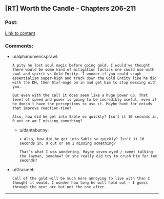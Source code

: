 ## [RT] Worth the Candle - Chapters 206-211

### Post:

[Link to content]()

### Comments:

- u/alphanumericsprawl:
  ```
  A pity he lost soul magic before going gold. I would've thought there would be some kind of mitigation tactics one could use with soul and spirit vs Gold Entity. I wonder if you could scaph essentialism super-high and track down the Gold Entity like he did with the DM, then Star-mage on in and get him to stop messing with you.

  But even with the Call it does seem like a huge power up. That level of speed and power is going to be incredibly useful, even if he doesn't have the perceptions to use it. Maybe hunt for entads that improve reaction-time? 

  Also, how did he get into Sable so quickly? Isn't it 10 seconds in, 0 out or am I missing something?
  ```

  - u/dantebunny:
    ```
    > Also, how did he get into Sable so quickly? Isn't it 10 seconds in, 0 out or am I missing something?

    That's what I was wondering. Maybe seven-eyed / sweet talking the layman, somehow? Or she really did try to crush him for ten seconds?
    ```

- u/Grasmel:
  ```
  Call of the gold will be much more annoying to live with than I thought it would. I wonder how long he will hold out - I guess through the next arc but not the one after.
  ```

---

